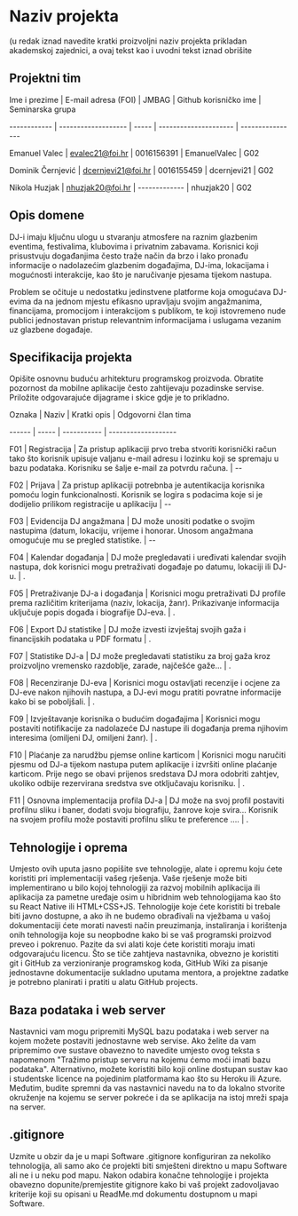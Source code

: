 # Naziv projekta 

(u redak iznad navedite kratki proizvoljni naziv projekta prikladan akademskoj zajednici, a ovaj tekst kao i uvodni tekst iznad obrišite 

 

## Projektni tim 

 

Ime i prezime | E-mail adresa (FOI) | JMBAG | Github korisničko ime | Seminarska grupa 

------------  | ------------------- | ----- | --------------------- | ---------------- 

Emanuel Valec | evalec21@foi.hr | 0016156391 | EmanuelValec | G02 

Dominik Černjević | dcernjevi21@foi.hr | 0016155459 | dcernjevi21 | G02 

Nikola Huzjak | nhuzjak20@foi.hr | ------------- | nhuzjak20 | G02 

 

## Opis domene 

DJ-i imaju ključnu ulogu u stvaranju atmosfere na raznim glazbenim eventima, festivalima, klubovima i privatnim zabavama. Korisnici koji prisustvuju događanjima često traže način da brzo i lako pronađu informacije o nadolazećim glazbenim događajima, DJ-ima, lokacijama i mogućnosti interakcije, kao što je naručivanje pjesama tijekom nastupa. 

 

Problem se očituje u nedostatku jedinstvene platforme koja omogućava DJ-evima da na jednom mjestu efikasno upravljaju svojim angažmanima, financijama, promocijom i interakcijom s publikom, te koji istovremeno nude publici jednostavan pristup relevantnim informacijama i uslugama vezanim uz glazbene događaje. 

 

## Specifikacija projekta 

Opišite osnovnu buduću arhitekturu programskog proizvoda. Obratite pozornost da mobilne aplikacije često zahtijevaju pozadinske servise. Priložite odgovarajuće dijagrame i skice gdje je to prikladno.  

 

Oznaka | Naziv | Kratki opis | Odgovorni član tima 

------ | ----- | ----------- | ------------------- 

F01 | Registracija | Za pristup aplikaciji prvo treba stvoriti korisnički račun tako što korisnik upisuje valjanu e-mail adresu i lozinku koji se spremaju u bazu podataka. Korisniku se šalje e-mail za potvrdu računa. | -- 

F02 | Prijava | Za pristup aplikaciji potrebnba je autentikacija korisnika pomoću login funkcionalnosti. Korisnik se logira s podacima koje si je dodijelio prilikom registracije u aplikaciju | -- 

F03 | Evidencija DJ angažmana | DJ može unositi podatke o svojim nastupima (datum, lokaciju, vrijeme i honorar. Unosom angažmana omogućuje mu se pregled statistike. | -- 

F04 | Kalendar događanja | DJ može pregledavati i uređivati kalendar svojih nastupa, dok korisnici mogu pretraživati događaje po datumu, lokaciji ili DJ-u. | . 

F05 | Pretraživanje DJ-a i događanja | Korisnici mogu pretraživati DJ profile prema različitim kriterijama (naziv, lokacija, žanr). Prikazivanje informacija uključuje popis događa i biografije DJ-eva. | . 

F06 | Export DJ statistike | DJ može izvesti izvještaj svojih gaža i financijskih podataka u PDF formatu | . 

F07 | Statistike DJ-a | DJ može pregledavati statistiku za broj gaža kroz proizvoljno vremensko razdoblje, zarade, najčešće gaže... | . 

F08 | Recenziranje DJ-eva | Korisnici mogu ostavljati recenzije i ocjene za DJ-eve nakon njihovih nastupa, a DJ-evi mogu pratiti povratne informacije kako bi se poboljšali. | . 

F09 | Izvještavanje korisnika o budućim događajima | Korisnici mogu postaviti notifikacije za nadolazeće DJ nastupe ili događanja prema njihovim interesima (omiljeni DJ, omiljeni žanr). | . 

F10 | Plaćanje za narudžbu pjemse online karticom | Korisnici mogu naručiti pjesmu od DJ-a tijekom nastupa putem aplikacije i izvršiti online plaćanje karticom. Prije nego se obavi prijenos sredstava DJ mora odobriti zahtjev, ukoliko odbije rezervirana sredstva sve otključavaju korisniku. | . 

F11 | Osnovna implementacija profila DJ-a | DJ može na svoj profil postaviti profilnu sliku i baner, dodati svoju biografiju, žanrove koje svira...  Korisnik na svojem profilu može postaviti profilnu sliku te preference .... | . 

 

## Tehnologije i oprema 

Umjesto ovih uputa jasno popišite sve tehnologije, alate i opremu koju ćete koristiti pri implementaciji vašeg rješenja. Vaše rješenje može biti implementirano u bilo kojoj tehnologiji za razvoj mobilnih aplikacija ili aplikacija za pametne uređaje osim u hibridnim web tehnologijama kao što su React Native ili HTML+CSS+JS. Tehnologije koje ćete koristiti bi trebale biti javno dostupne, a ako ih ne budemo obrađivali na vježbama u vašoj dokumentaciji ćete morati navesti način preuzimanja, instaliranja i korištenja onih tehnologija koje su neopbodne kako bi se vaš programski proizvod preveo i pokrenuo. Pazite da svi alati koje ćete koristiti moraju imati odgovarajuću licencu. Što se tiče zahtjeva nastavnika, obvezno je koristiti git i GitHub za verzioniranje programskog koda, GitHub Wiki za pisanje jednostavne dokumentacije sukladno uputama mentora, a projektne zadatke je potrebno planirati i pratiti u alatu GitHub projects. 

 

## Baza podataka i web server 

Nastavnici vam mogu pripremiti MySQL bazu podataka i web server na kojem možete postaviti jednostavne web servise. Ako želite da vam pripremimo ove sustave obavezno to navedite umjesto ovog teksta s napomenom "Tražimo pristup serveru na kojemu ćemo moći imati bazu podataka". Alternativno, možete koristiti bilo koji online dostupan sustav kao i studentske licence na pojedinim platformama kao što su Heroku ili Azure. Međutim, budite spremni da vas nastavnici navedu na to da lokalno stvorite okruženje na kojemu se server pokreće i da se aplikacija na istoj mreži spaja na server. 

 

## .gitignore 

Uzmite u obzir da je u mapi Software .gitignore konfiguriran za nekoliko tehnologija, ali samo ako će projekti biti smješteni direktno u mapu Software ali ne i u neku pod mapu. Nakon odabira konačne tehnologije i projekta obavezno dopunite/premjestite gitignore kako bi vaš projekt zadovoljavao kriterije koji su opisani u ReadMe.md dokumentu dostupnom u mapi Software. 
